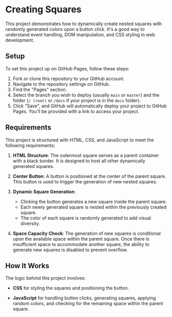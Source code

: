 # Creating Squares

This project demonstrates how to dynamically create nested squares with randomly generated colors upon a button click. It's a good way to understand event handling, DOM manipulation, and CSS styling in web development. 

## Setup

To set this project up on GitHub Pages, follow these steps:

1. Fork or clone this repository to your GitHub account.
2. Navigate to the repository settings on GitHub.
3. Find the "Pages" section.
4. Select the branch you wish to deploy (usually `main` or `master`) and the folder (`/ (root)` or `/docs` if your project is in the `docs` folder).
5. Click "Save", and GitHub will automatically deploy your project to GitHub Pages. You'll be provided with a link to access your project.

## Requirements

This project is structured with HTML, CSS, and JavaScript to meet the following requirements:

1. **HTML Structure**: The outermost square serves as a parent container with a black border. It is designed to host all other dynamically generated squares.
   
2. **Center Button**: A button is positioned at the center of the parent square. This button is used to trigger the generation of new nested squares.

3. **Dynamic Square Generation**:
    - Clicking the button generates a new square inside the parent square.
    - Each newly generated square is nested within the previously created square.
    - The color of each square is randomly generated to add visual diversity.

4. **Space Capacity Check**: The generation of new squares is conditional upon the available space within the parent square. Once there is insufficient space to accommodate another square, the ability to generate new squares is disabled to prevent overflow.

## How It Works

The logic behind this project involves:

- **CSS** for styling the squares and positioning the button.
  
- **JavaScript** for handling button clicks, generating squares, applying random colors, and checking for the remaining space within the parent square.
